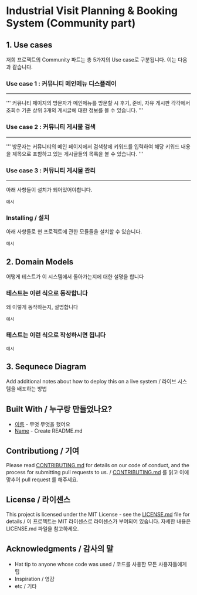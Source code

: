 # Industrial Visit Planning & Booking System (Community part)

## 1. Use cases
저희 프로젝트의 Community 파트는 총 5가지의 Use case로 구분됩니다. 이는 다음과 같습니다.

### Use case 1 : 커뮤니티 메인메뉴 디스플레이
***
'''
  커뮤니티 페이지의 방문자가 메인메뉴를 방문할 시 후기, 준비, 자유 게시판 각각에서 조회수 기준 상위 3개의
  게시글에 대한 정보를 볼 수 있습니다. 
'''
### Use case 2 : 커뮤니티 게시물 검색
***
'''
  방문자는 커뮤니티의 메인 페이지에서 검색창에 키워드를 입력하여 해당 키워드 내용을 제목으로 포함하고 있는
  게시글들의 목록을 볼 수 있습니다.
'''

### Use case 3 : 커뮤니티 게시물 관리
***
  아래 사항들이 설치가 되어있어야합니다.

```
예시
```

### Installing / 설치

아래 사항들로 현 프로젝트에 관한 모듈들을 설치할 수 있습니다.

```
예시
```

## 2. Domain Models

어떻게 테스트가 이 시스템에서 돌아가는지에 대한 설명을 합니다

### 테스트는 이런 식으로 동작합니다

왜 이렇게 동작하는지, 설명합니다

```
예시
```

### 테스트는 이런 식으로 작성하시면 됩니다

```
예시
```

## 3. Sequnece Diagram

Add additional notes about how to deploy this on a live system / 라이브 시스템을 배포하는 방법

## Built With / 누구랑 만들었나요?

* [이름](링크) - 무엇 무엇을 했어요
* [Name](Link) - Create README.md

## Contributiong / 기여

Please read [CONTRIBUTING.md](https://gist.github.com/PurpleBooth/b24679402957c63ec426) for details on our code of conduct, and the process for submitting pull requests to us. / [CONTRIBUTING.md](https://gist.github.com/PurpleBooth/b24679402957c63ec426) 를 읽고 이에 맞추어 pull request 를 해주세요.

## License / 라이센스

This project is licensed under the MIT License - see the [LICENSE.md](https://gist.github.com/PurpleBooth/LICENSE.md) file for details / 이 프로젝트는 MIT 라이센스로 라이센스가 부여되어 있습니다. 자세한 내용은 LICENSE.md 파일을 참고하세요.

## Acknowledgments / 감사의 말

* Hat tip to anyone whose code was used / 코드를 사용한 모든 사용자들에게 팁
* Inspiration / 영감
* etc / 기타
